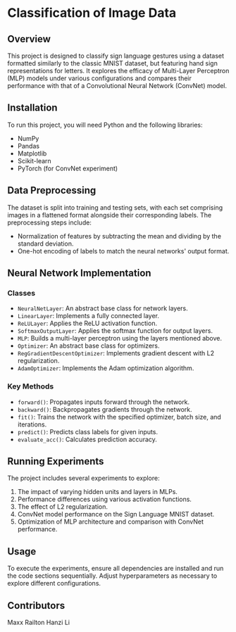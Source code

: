 # Classification of Image Data

## Overview
This project is designed to classify sign language gestures using a dataset formatted similarly to the classic MNIST dataset, but featuring hand sign representations for letters. It explores the efficacy of Multi-Layer Perceptron (MLP) models under various configurations and compares their performance with that of a Convolutional Neural Network (ConvNet) model.

## Installation
To run this project, you will need Python and the following libraries:
- NumPy
- Pandas
- Matplotlib
- Scikit-learn
- PyTorch (for ConvNet experiment)


## Data Preprocessing
The dataset is split into training and testing sets, with each set comprising images in a flattened format alongside their corresponding labels. The preprocessing steps include:
- Normalization of features by subtracting the mean and dividing by the standard deviation.
- One-hot encoding of labels to match the neural networks' output format.

## Neural Network Implementation
### Classes
- `NeuralNetLayer`: An abstract base class for network layers.
- `LinearLayer`: Implements a fully connected layer.
- `ReLULayer`: Applies the ReLU activation function.
- `SoftmaxOutputLayer`: Applies the softmax function for output layers.
- `MLP`: Builds a multi-layer perceptron using the layers mentioned above.
- `Optimizer`: An abstract base class for optimizers.
- `RegGradientDescentOptimizer`: Implements gradient descent with L2 regularization.
- `AdamOptimizer`: Implements the Adam optimization algorithm.

### Key Methods
- `forward()`: Propagates inputs forward through the network.
- `backward()`: Backpropagates gradients through the network.
- `fit()`: Trains the network with the specified optimizer, batch size, and iterations.
- `predict()`: Predicts class labels for given inputs.
- `evaluate_acc()`: Calculates prediction accuracy.

## Running Experiments
The project includes several experiments to explore:
1. The impact of varying hidden units and layers in MLPs.
2. Performance differences using various activation functions.
3. The effect of L2 regularization.
4. ConvNet model performance on the Sign Language MNIST dataset.
5. Optimization of MLP architecture and comparison with ConvNet performance.

## Usage
To execute the experiments, ensure all dependencies are installed and run the code sections sequentially. Adjust hyperparameters as necessary to explore different configurations.

## Contributors
Maxx Railton
Hanzi Li
